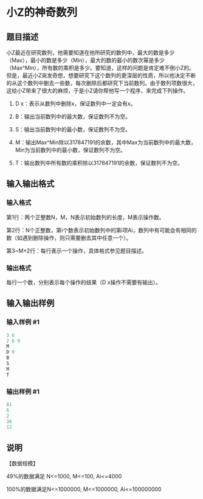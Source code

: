 # 小Z的神奇数列

## 题目描述

小Z最近在研究数列，他需要知道在他所研究的数列中，最大的数是多少（Max），最小的数是多少（Min），最大的数的最小的数次幂是多少（Max^Min），所有数的乘积是多少。要知道，这样的问题是肯定难不倒小Z的。但是，最近小Z突发奇想，想要研究下这个数列的更深层的性质，所以他决定不断的从这个数列中删去一些数，每次删除后都研究下当前数列。由于数列项数很大，这给小Z带来了很大的麻烦，于是小Z请你帮他写一个程序，来完成下列操作。

1. D x：表示从数列中删除x，保证数列中一定会有x。

2. B：输出当前数列中的最大数，保证数列不为空。

3. S：输出当前数列中的最小数，保证数列不为空。

4. M：输出Max^Min除以317847191的余数，其中Max为当前数列中的最大数，Min为当前数列中的最小数，保证数列不为空。

5. T：输出数列中所有数的乘积除以317847191的余数，保证数列不为空。

## 输入输出格式

### 输入格式

第1行：两个正整数N，M，N表示初始数列的长度，M表示操作数。

第2行：N个正整数，第i个数表示初始数列中的第i项Ai，数列中有可能会有相同的数（如遇到删除操作，则只需要删去其中任意一个）。

第3~M+2行：每行表示一个操作，具体格式参见题目描述。

### 输出格式

每行一个数，分别表示每个操作的结果（D x操作不需要有输出）。

## 输入输出样例

### 输入样例 #1

```cpp
3 6
2 6 9
M
D 9
B
S
M
T
```


### 输出样例 #1

```cpp
81
6
2
36
12
```


## 说明

【数据规模】

49%的数据满足 N<=1000, M<=100, Ai<=4000

100%的数据满足N<=1000000, M<=1000000, Ai<=100000000

